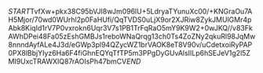 $START$TvfXw+pkx38C95bVJI8wJm096lU+5LdryaTYunuXc00/+KNGraOu7AH5Mjor/70wd0WUrhl2p0FaHUfi/QqTVDS0uLjX9or2XJRiw8ZykJMUlGMr4pAbk8KiqId1rV7P0vxrokn6Uqr3V7s1PB1TrFqRaO5mY9K9W2+0wJKQ//v83FkAWhDPei48Fa05zEshGMBJs1reboWNaQrqg13ch0Ts4ZoZNy2qkuRl98JqMw8nnndAyfALe4J3d/eGWp3pl94QZycWZ1brVAOK8eT8V90v/uCdetxoiRyPAP0PX8lBbjYIyz6Ha6F4fiGhnEQYqTfTP5m3PPgDyGUvAlsIILp6hSEJeV1g2l5ZMI9UxcTRAWXIQ87rAOIsPh47bmCV$END$